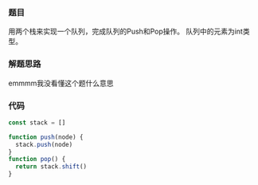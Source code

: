 ### 题目
用两个栈来实现一个队列，完成队列的Push和Pop操作。 队列中的元素为int类型。

### 解题思路
emmmm我没看懂这个题什么意思

### 代码
```js
const stack = []

function push(node) {
  stack.push(node)
}
function pop() {
  return stack.shift()
}
```